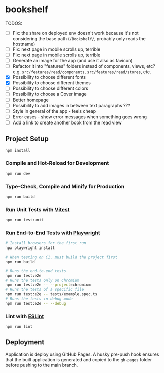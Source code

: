 # bookshelf

TODOS:
- [ ] Fix: the share on deployed env doesn't work because it's not considering the base path (`/Bookshelf/`, probably only reads the hostname)
- [ ] Fix: next page in mobile scrolls up, terrible
- [ ] Fix: next page in mobile scrolls up, terrible
- [ ] Generate an image for the app (and use it also as favicon)
- [ ] Refactor it into "features" folders instead of components, views, etc?
      e.g. `src/features/read/components`, `src/features/read/stores`, etc.
- [x] Possibility to choose different fonts
- [x] Possibility to choose different themes
- [ ] Possibility to choose different colors
- [ ] Possibility to choose a Cover image
- [ ] Better homepage
- [ ] Possibility to add images in between text paragraphs ???
- [ ] Style in general of the app - feels cheap
- [ ] Error cases - show error messages when something goes wrong
- [ ] Add a link to create another book from the read view

## Project Setup

```sh
npm install
```

### Compile and Hot-Reload for Development

```sh
npm run dev
```

### Type-Check, Compile and Minify for Production

```sh
npm run build
```

### Run Unit Tests with [Vitest](https://vitest.dev/)

```sh
npm run test:unit
```

### Run End-to-End Tests with [Playwright](https://playwright.dev)

```sh
# Install browsers for the first run
npx playwright install

# When testing on CI, must build the project first
npm run build

# Runs the end-to-end tests
npm run test:e2e
# Runs the tests only on Chromium
npm run test:e2e -- --project=chromium
# Runs the tests of a specific file
npm run test:e2e -- tests/example.spec.ts
# Runs the tests in debug mode
npm run test:e2e -- --debug
```

### Lint with [ESLint](https://eslint.org/)

```sh
npm run lint
```

## Deployment

Application is deploy using GitHub Pages.
A husky pre-push hook ensures that the built application is generated
and copied to the `gh-pages` folder before pushing to the main branch.
